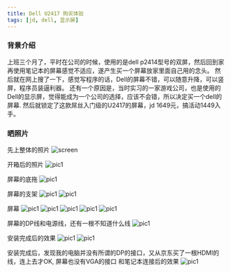 ```yaml
---
title: Dell U2417 购买体验
tags: [jd, dell, 显示屏]
---
```


### 背景介绍

上班三个月了，平时在公司的时候，使用的是dell p2414型号的双屏，然后回到家再使用笔记本的屏幕感觉不适应，遂产生买一个屏幕放家里面自己用的念头。
然后就在网上搜了一下，感觉写程序的话，Dell的屏幕不错，可以随意升降，可以竖屏，程序员装逼利器。
还有一个原因是，当时实习的一家游戏公司，也是使用的Dell的显示屏，觉得能成为一个公司的选择，应该不会错，所以决定买一个dell的屏幕.
然后就锁定了这款屌丝入门级的U2417的屏幕，jd 1649元，搞活动1449入手。

<!-- more -->


### 晒照片

先上整体的照片
![screen](https://raw.githubusercontent.com/jhlpotato/MarkdownImage/master/blog/screen.jpg)

开箱后的照片 
![pic1](https://raw.githubusercontent.com/jhlpotato/MarkdownImage/master/blog/screen_open_box.jpg)

屏幕的底拖
![pic1](https://raw.githubusercontent.com/jhlpotato/MarkdownImage/master/blog/screen_bottom.jpg)

屏幕的支架
![pic1](https://raw.githubusercontent.com/jhlpotato/MarkdownImage/master/blog/screen_rock.jpg)
![pic1](https://raw.githubusercontent.com/jhlpotato/MarkdownImage/master/blog/screen_rock1.jpg)

屏幕
![pic1](https://raw.githubusercontent.com/jhlpotato/MarkdownImage/master/blog/screen_main.jpg)
![pic1](https://raw.githubusercontent.com/jhlpotato/MarkdownImage/master/blog/screen_main1.jpg)
![pic1](https://raw.githubusercontent.com/jhlpotato/MarkdownImage/master/blog/screen_main2.jpg)
![pic1](https://raw.githubusercontent.com/jhlpotato/MarkdownImage/master/blog/screen_main3.jpg)
![pic1](https://raw.githubusercontent.com/jhlpotato/MarkdownImage/master/blog/screen_main4.jpg)

屏幕的DP线和电源线，还有一根不知道什么线
![pic1](https://raw.githubusercontent.com/jhlpotato/MarkdownImage/master/blog/screen_wire.jpg)

安装完成后的效果
![pic1](https://raw.githubusercontent.com/jhlpotato/MarkdownImage/master/blog/screen_all.jpg)
![pic1](https://raw.githubusercontent.com/jhlpotato/MarkdownImage/master/blog/screen_all1.jpg)

安装完成后，发现我的电脑并没有所谓的DP的接口，又从京东买了一根HDMI的线，连上去才OK, 屏幕也没有VGA的接口
和笔记本连接后的效果
![pic1](https://raw.githubusercontent.com/jhlpotato/MarkdownImage/master/blog/screen_done.jpg)


